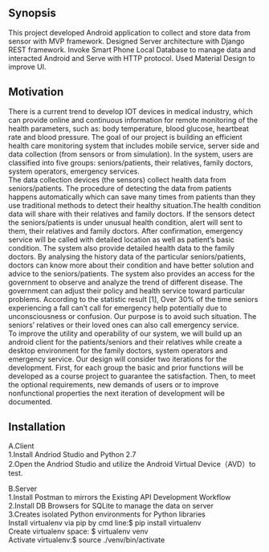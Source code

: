 ## Synopsis

This project developed Android application to collect and store data from sensor with MVP framework. Designed Server architecture with Django REST framework. Invoke Smart Phone Local Database to manage data and interacted Android and Serve with HTTP protocol. Used Material Design to improve UI.

## Motivation

There is a current trend to develop IOT devices in medical industry, which can provide online and continuous information for remote monitoring of the health parameters, such as: body temperature, blood glucose, heartbeat rate and blood pressure. The goal of our project is building an efficient health care monitoring system that includes mobile service, server side and data collection (from sensors or from simulation). In the system, users are classified into five groups: seniors/patients, their relatives, family doctors, system operators, emergency services.<br>
The data collection devices (the sensors) collect health data from seniors/patients. The procedure of detecting the data from patients happens automatically which can save many times from patients than they use traditional methods to detect their healthy situation.The health condition data will share with their relatives and family doctors. If the sensors detect the seniors/patients is under unusual health condition, alert will sent to them, their relatives and family doctors. After confirmation, emergency service will be called with detailed location as well as patient’s basic condition. The system also provide detailed health data to the family doctors. By analysing the history data of the particular seniors/patients, doctors can know more about their condition and have better solution and advice to the seniors/patients. The system also provides an access for the government to observe and analyze the trend of different disease. The government can adjust their policy and health service toward particular problems.
According to the statistic result [1], Over 30% of the time seniors experiencing a fall can’t call for emergency help potentially due to unconsciousness or confusion. Our purpose is to avoid such situation. The seniors’ relatives or their loved ones can also call emergency service. <br> 
To improve the utility and operability of our system, we will build up an android client for the patients/seniors and their relatives while create a desktop environment for the family doctors, system operators and emergency service. 
Our design will consider two iterations for the development. First, for each group the basic and prior functions will be developed as a course project to guarantee the satisfaction. Then, to meet the optional requirements, new demands of users or to improve nonfunctional properties the next iteration of development will be documented.<br>


## Installation
A.Client<br>
1.Install Andriod  Studio and Python 2.7<br>
2.Open the Andriod Studio and utilize the Android Virtual Device（AVD）to test.

B.Server<br>
1.Install Postman to mirrors the Existing API Development Workflow<br>
2.Install DB Browsers for SQLite to manage the data on server<br>
3.Creates isolated Python environments for Python libraries<br>
Install virtualenv via pip by cmd line:$ pip install virtualenv<br>
Create virtualenv space: $ virtualenv venv<br>
Activate virtualenv:$ source ./venv/bin/activate<br>




